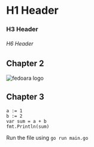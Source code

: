 # H1 Header
### H3 Header
###### H6 Header

## Chapter 2
![fedoara logo](https://upload.wikimedia.org/wikipedia/commons/8/8f/Fedora_logo_%282021%29.svg)

## Chapter 3
```golang
a := 1
b := 2
var sum = a + b
fmt.Println(sum)
```
Run the file using `go run main.go`
